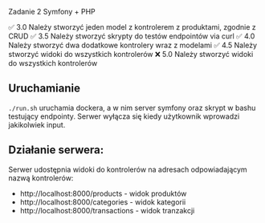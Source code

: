 Zadanie 2 Symfony + PHP


:white_check_mark: 3.0 Należy stworzyć jeden model z kontrolerem z produktami, zgodnie z CRUD
:white_check_mark: 3.5 Należy stworzyć skrypty do testów endpointów via curl
:white_check_mark: 4.0 Należy stworzyć dwa dodatkowe kontrolery wraz z modelami
:white_check_mark: 4.5 Należy stworzyć widoki do wszystkich kontrolerów
:x: 5.0 Należy stworzyć widoki do wszystkich kontrolerów

## Uruchamianie

`./run.sh` uruchamia dockera, a w nim server symfony oraz skrypt w bashu testujący endpointy. Serwer wyłącza się kiedy użytkownik wprowadzi jakikolwiek input.

## Działanie serwera:
Serwer udostępnia widoki do kontrolerów na adresach odpowiadającym nazwą kontrolerów:
- http://localhost:8000/products - widok produktów
- http://localhost:8000/categories - widok kategorii
- http://localhost:8000/transactions - widok tranzakcji